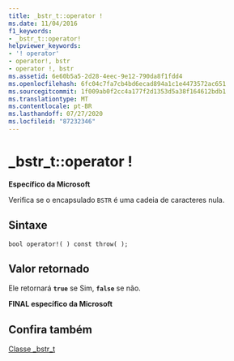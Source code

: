 ```yaml
---
title: _bstr_t::operator !
ms.date: 11/04/2016
f1_keywords:
- _bstr_t::operator!
helpviewer_keywords:
- '! operator'
- operator!, bstr
- operator !, bstr
ms.assetid: 6e60b5a5-2d28-4eec-9e12-790da8f1fdd4
ms.openlocfilehash: 6fc04c7fa7cb4bd6ecad894a1c1e4473572ac651
ms.sourcegitcommit: 1f009ab0f2cc4a177f2d1353d5a38f164612bdb1
ms.translationtype: MT
ms.contentlocale: pt-BR
ms.lasthandoff: 07/27/2020
ms.locfileid: "87232346"
---
```

# <a name="_bstr_toperator-"></a>_bstr_t::operator !

**Específico da Microsoft**

Verifica se o encapsulado `BSTR` é uma cadeia de caracteres nula.

## <a name="syntax"></a>Sintaxe

```
bool operator!( ) const throw( );
```

## <a name="return-value"></a>Valor retornado

Ele retornará **`true`** se Sim, **`false`** se não.

**FINAL específico da Microsoft**

## <a name="see-also"></a>Confira também

[Classe _bstr_t](../cpp/bstr-t-class.md)
